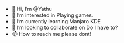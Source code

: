 - 👋 Hi, I’m @Yathu
- 👀 I’m interested in Playing games.
- 🌱 I’m currently learning Manjaro KDE
- 💞️ I’m looking to collaborate on Do I have to?
- 📫 How to reach me please dont! 

<!---
Yathu/Yathu is a ✨ special ✨ repository because its `README.md` (this file) appears on your GitHub profile.
You can click the Preview link to take a look at your changes.
--->
